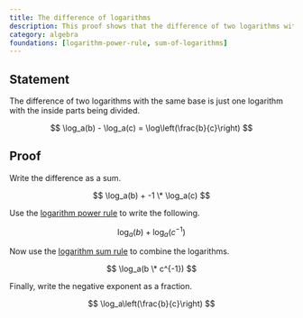 ```yaml
---
title: The difference of logarithms
description: This proof shows that the difference of two logarithms with the same base is just one logarithm with the inside parts being divided.
category: algebra
foundations: [logarithm-power-rule, sum-of-logarithms]
---
```


## Statement

The difference of two logarithms with the same base is just one logarithm with the inside parts being divided.

$$ \log_a(b) - \log_a(c) = \log\left(\frac{b}{c}\right) $$

## Proof

Write the difference as a sum.

$$ \log_a(b) + -1 \* \log_a(c) $$

Use the [logarithm power rule](/proofs/logarithm-power-rule) to write the following.

$$ \log_a(b) + \log_a(c^{-1}) $$

Now use the [logarithm sum rule](/proofs/sum-of-logarithms) to combine the logarithms.

$$ \log_a(b \* c^{-1}) $$

Finally, write the negative exponent as a fraction.

$$ \log_a\left(\frac{b}{c}\right) $$
